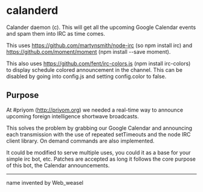 calanderd
=========

Calander daemon (c). This will get all the upcoming Google Calendar events and spam them into IRC as time comes.


This uses https://github.com/martynsmith/node-irc (so npm install irc) and https://github.com/moment/moment (npm install --save moment).

This also uses https://github.com/fent/irc-colors.js (npm install irc-colors) to display schedule colored announcement in the channel. This can be disabled by going into config.js and setting config.color to false.

Purpose
----
At #priyom (http://priyom.org) we needed a real-time way to announce upcoming foreign intelligence shortwave broadcasts.

This solves the problem by grabbing our Google Calendar and announcing each transmission with the use of repeated setTimeouts and the node IRC client library. On demand commands are also implemented.

It could be modified to serve multiple uses, you could it as a base for your simple irc bot, etc.
Patches are accepted as long it follows the core purpose of this bot, the Calendar announcements.

---
name invented by Web_weasel
